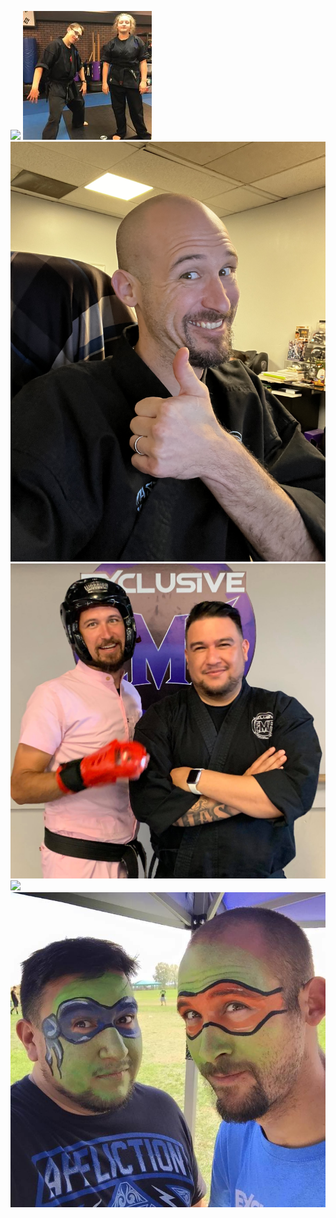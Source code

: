 ![](/instPics/kaylee1.jpg)
![](/instPics/kaylee2.jpg)
![](/instPics/matt1.jpg)
![](/instPics/matt2.jpg)
![](/instPics/sal1.jpg)
![](/instPics/sal2.jpg)
